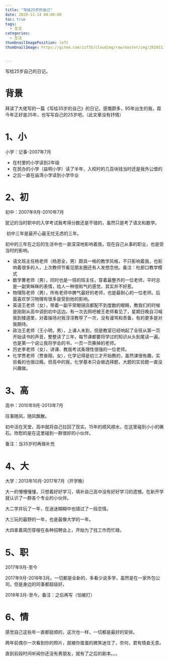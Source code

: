 ```yaml
---
title: "写给25岁的自己"
date: 2020-11-14 08:00:00
toc: true
tags:
  - 生活
categories:
  - 生活
thumbnailImagePosition: left
thumbnailImage: https://gitee.com/zzf35/cloudimg/raw/master/img/20201114225138.jpg


---
```


写给25岁自己的日记。

<!--more-->

# 背景

拜读了大佬写的一篇《写给35岁的自己》的日记，感慨颇多，95年出生的我，距今年正好是25年，也写写自己的25岁吧。（此文章没有抒情）

# 1、小

小学：记事-2007年7月

- 在村里的小学读到2年级
- 在民办的小学（益明小学）读了半年，入校时的几百块钱当时还是我外公借的
- 之后一直在庙湾小学读到小学毕业


# 2、初

初中：2007年9月-2010年7月

​		犹记的当时职中的入学考试我考得分数还是不错的，虽然只是考了语文和数学。

​		初中三年是最开心最无忧无虑的三年。

​		初中的三年在之后的生活中也一直深深地影响着我，现在自己从事的职业，也是受当时的影响。

- 语文班主任杨老师（杨恩全，男）颇具一格的教学风格，不只影响着我，也影响着很多的人，上次教师节看见朋友圈还有人发想念他。备注：杜郎口教学模式
- 数学曹老师（男），同时也是一班的班主任，穿着最整齐的一位老师，平时总是一副笑眯眯的表情，给人一种很和气的感觉，其实并不好惹。
- 物理陈老师（男），所有老师中脾气最好的老师，也是最耐心的一位老师。后面喜欢学习物理有很多是受到他的影响。
- 英语王老师（女），带着一副平常眼镜店都配不到度数的眼睛，教我们的时候是刚刚从高中调到初中这边。有一次去网吧被王老师看见了，星期日晚自习喊我到楼道里，对着操场对我淳淳教导了一次，没有谩骂和责备，有的更多是对我期待。
- 政治王老师（王小明，男），上课人未到，但是教室已经响起了全班从第一页开始读书的声音，整整读了三年，每节课都要将学过的知识从头到尾读一遍。也是第一个说让我将学会的书，一页一页撕掉的老师。
- 历史李老师（女），讲课、教我考试条理性很强的一位老师。
- 化学贾老师（贾奋翔，女），化学记得是初三才开始教的，虽然课很有趣，实验看的也很过瘾。但高中的我，化学基本只会做选择题，大题的实验题一直没兴趣做。

# 3、高

高中：2010年9月-2013年7月

往事随风，随风飘散。

初中活在天堂，高中就将自己拉回了现实。15年的顺风顺水，在这里碰到小小的礁石。欣慰的是在这里碰到一群很好的小伙伴。

备注：当35岁时再做补充

# 4、大

大学：2013年10月-2017年7月（开学晚）

大一的懵懵懂懂，只想着好好学习，填补自己高中没有好好学习的遗憾。在新开学就认识了一群各个专业的小伙伴。

大二学并玩了一年，在迷迷糊糊中也错过了一段恋情。

大三玩的最野的一年，也是最像大学的一年。

大四拿着简历穿梭在各种招聘会上，开始为了找工作而忙碌。



# 5、职

2017年9月-至今

2017年9月-2018年3月。一切都是全新的，多看少说多学，虽然是在一家外包公司，但是身边的同事都超级好。

2018年3月-至今。备注：之后再写（怕被打）

# 6、情

感觉自己这些年一直都挺顺的，这次也一样，一切都是最好的安排。

两年前偶尔一次看到你的照片，就被你蛋蛋的微笑迷住了，奈何，君有情妾无意。

直到前段时间听闻你还没有男朋友，就有了之后的剧本。。。





